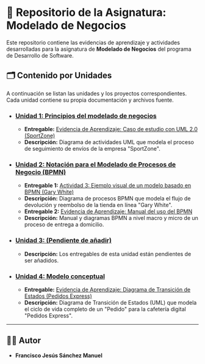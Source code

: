 # 📂 Repositorio de la Asignatura: Modelado de Negocios

Este repositorio contiene las evidencias de aprendizaje y actividades desarrolladas para la asignatura de **Modelado de Negocios** del programa de Desarrollo de Software.

## 🗂️ Contenido por Unidades

A continuación se listan las unidades y los proyectos correspondientes. Cada unidad contiene su propia documentación y archivos fuente.

* ### [Unidad 1: Principios del modelado de negocios](./Unit_1/)
    * **Entregable:** [Evidencia de Aprendizaje: Caso de estudio con UML 2.0 (SportZone)](./Unit_1/Evidencia_de_Aprendizaje_UML/)
    * **Descripción:** Diagrama de actividades UML que modela el proceso de seguimiento de envíos de la empresa "SportZone".

* ### [Unidad 2: Notación para el Modelado de Procesos de Negocio (BPMN)](./Unit_2/)
    * **Entregable 1:** [Actividad 3: Ejemplo visual de un modelo basado en BPMN (Gary White)](./Unit_2/Actividad_3_BPMN_Devolucion/)
    * **Descripción:** Diagrama de procesos BPMN que modela el flujo de devolución y reembolso de la tienda en línea "Gary White".
    * **Entregable 2:** [Evidencia de Aprendizaje: Manual del uso del BPMN](./Unit_2/Evidencia_de_Aprendizaje_BPMN_Manual/)
    * **Descripción:** Manual y diagramas BPMN a nivel macro y micro de un proceso de entrega a domicilio.

* ### [Unidad 3: (Pendiente de añadir)]()
    * **Descripción:** Los entregables de esta unidad están pendientes de ser añadidos.

* ### [Unidad 4: Modelo conceptual](./Unit_4/)
    * **Entregable:** [Evidencia de Aprendizaje: Diagrama de Transición de Estados (Pedidos Express)](./Unit_4/Evidencia_de_Aprendizaje/)
    * **Descripción:** Diagrama de Transición de Estados (UML) que modela el ciclo de vida completo de un "Pedido" para la cafetería digital "Pedidos Express".

---
## 👨‍💻 Autor

* **Francisco Jesús Sánchez Manuel**